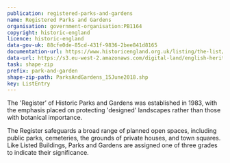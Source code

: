 ```yaml
---
publication: registered-parks-and-gardens
name: Registered Parks and Gardens
organisation: government-organisation:PB1164
copyright: historic-england
licence: historic-england
data-gov-uk: 88cfe0de-85cd-431f-9836-2bee841d8165
documentation-url: https://www.historicengland.org.uk/listing/the-list/data-downloads
data-url: https://s3.eu-west-2.amazonaws.com/digital-land/english-heritage/2018-06-15/Parks+and+Gardens.zip
task: shape-zip
prefix: park-and-garden
shape-zip-path: ParksAndGardens_15June2018.shp
key: ListEntry
---
```


The 'Register’ of Historic Parks and Gardens was established in 1983, with the emphasis placed on protecting 'designed' landscapes rather than those with botanical importance.  
 
The Register safeguards a broad range of planned open spaces, including public parks, cemeteries, the grounds of private houses, and town squares. Like Listed Buildings, Parks and Gardens are assigned one of three grades to indicate their significance. 
